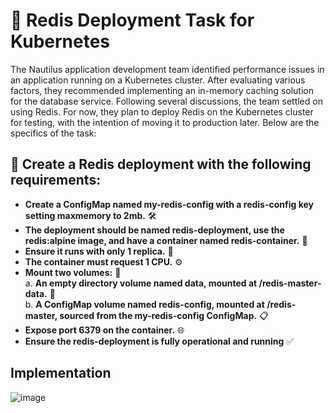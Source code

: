 # 📝 Redis Deployment Task for Kubernetes

The Nautilus application development team identified performance issues in an application running on a Kubernetes cluster. After evaluating various factors, they recommended implementing an in-memory caching solution for the database service. Following several discussions, the team settled on using Redis. For now, they plan to deploy Redis on the Kubernetes cluster for testing, with the intention of moving it to production later. Below are the specifics of the task:

## 🎯 Create a Redis deployment with the following requirements:

- **Create a ConfigMap named my-redis-config with a redis-config key setting maxmemory to 2mb.** 🛠️  
- **The deployment should be named redis-deployment, use the redis:alpine image, and have a container named redis-container.** 🚀  
- **Ensure it runs with only 1 replica.** 🔢  
- **The container must request 1 CPU.** ⚙️  
- **Mount two volumes:** 💾  
  a. **An empty directory volume named data, mounted at /redis-master-data.** 📂  
  b. **A ConfigMap volume named redis-config, mounted at /redis-master, sourced from the my-redis-config ConfigMap.** 📋  
- **Expose port 6379 on the container.** 🌐  
- **Ensure the redis-deployment is fully operational and running** ✅  


## Implementation 

![image](https://github.com/user-attachments/assets/6b4a25ae-4dfe-473e-a6ed-4b20faeca308)

